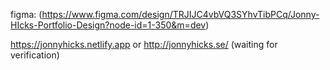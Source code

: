 figma: (https://www.figma.com/design/TRJIJC4vbVQ3SYhvTibPCq/Jonny-HIcks-Portfolio-Design?node-id=1-350&m=dev)

https://jonnyhicks.netlify.app
or http://jonnyhicks.se/ (waiting for verification)
